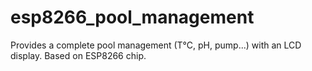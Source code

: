 # esp8266_pool_management
Provides a complete pool management (T°C, pH, pump...) with an LCD display. Based on ESP8266 chip.
